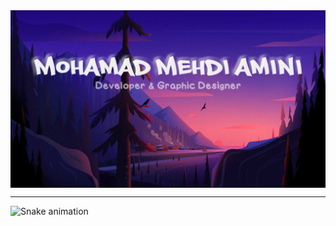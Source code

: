 <!-- first session -->
<img align="Center" alt="Mohamad_Mehdi_Amini"  src="Mohamad_Mehdi_Amini.jpg">
<hr></hr>
<!-- ________________(^_^)_________________ -->



![Snake animation](https://github.com/thepiyushmalhotra/thepiyushmalhotra/blob/output/github-contribution-grid-snake.svg)
